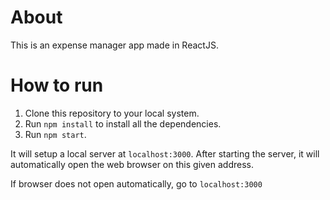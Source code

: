 # About

This is an expense manager app made in ReactJS.

# How to run

1. Clone this repository to your local system.
2. Run `npm install` to install all the dependencies.
3. Run `npm start`.

It will setup a local server at `localhost:3000`. After starting the server, it will automatically open the web browser on this given address.

If browser does not open automatically, go to `localhost:3000`
